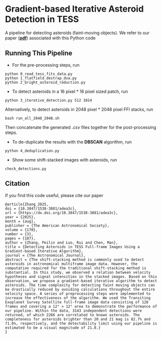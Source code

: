 # Gradient-based Iterative Asteroid Detection in TESS

A pipeline for detecting asteroids (faint-moving objects). We refer to our paper ([**pdf**](https://iopscience.iop.org/article/10.3847/1538-3881/adea3c/pdf)) associated with this Python code


## Running This Pipeline

- For the pre-processing steps, run
```
python 0_read_tess_fits_data.py
python 1_flatfield_destrap_dva.py
python 2_bright_asteroid_reduction.py
```

- To detect asteroids in a 16 pixel * 16 pixel sized patch, run
```
python 3_iterative_detection.py 512 1024
```

Alternatively, to detect asteroids in 2048 pixel * 2048 pixel FFI stacks, run
```
bash run_all_2048_2048.sh
```
Then concatenate the generated *.csv* files together for the post-processing steps.

- To de-duplicate the results with the **DBSCAN** algorithm, run
```
python 4_deduplication.py
```

- Show some shift-stacked images with asteroids, run
```
check_detections.py
```

## Citation
If you find this code useful, please cite our paper

```
@article{Zhang_2025,
doi = {10.3847/1538-3881/adea3c},
url = {https://dx.doi.org/10.3847/1538-3881/adea3c},
year = {2025},
month = {aug},
publisher = {The American Astronomical Society},
volume = {170},
number = {3},
pages = {187},
author = {Zhang, Peilin and Luo, Rui and Chen, Man},
title = {Detecting Asteroids in TESS Full-frame Images Using a Gradient-based Iterative Algorithm},
journal = {The Astronomical Journal},
abstract = {The shift-stacking method is commonly used to detect asteroids in astronomical multiframe image data. However, the computation required for the traditional shift-stacking method is substantial. In this study, we observed a relation between velocity hypotheses and signal intensities in the stacked images. Based on this observation, we propose a gradient-based iterative algorithm to detect asteroids. The time complexity for detecting faint moving objects can be drastically reduced by avoiding calculations throughout the entire velocity space. A series of preprocessing steps were implemented to increase the effectiveness of the algorithm. We used the Transiting Exoplanet Survey Satellite full-frame image data consisting of 128 frames and covering a 12° × 12° area to demonstrate the performance of our pipeline. Within the data, 3143 independent detections were returned, of which 2266 are correlated to known asteroids. The completeness for asteroids brighter than 20 and 21 mag is 82.7% and 71.6%, respectively, and the detectability limit using our pipeline is estimated to be a visual magnitude of 21.8.}
}
```


